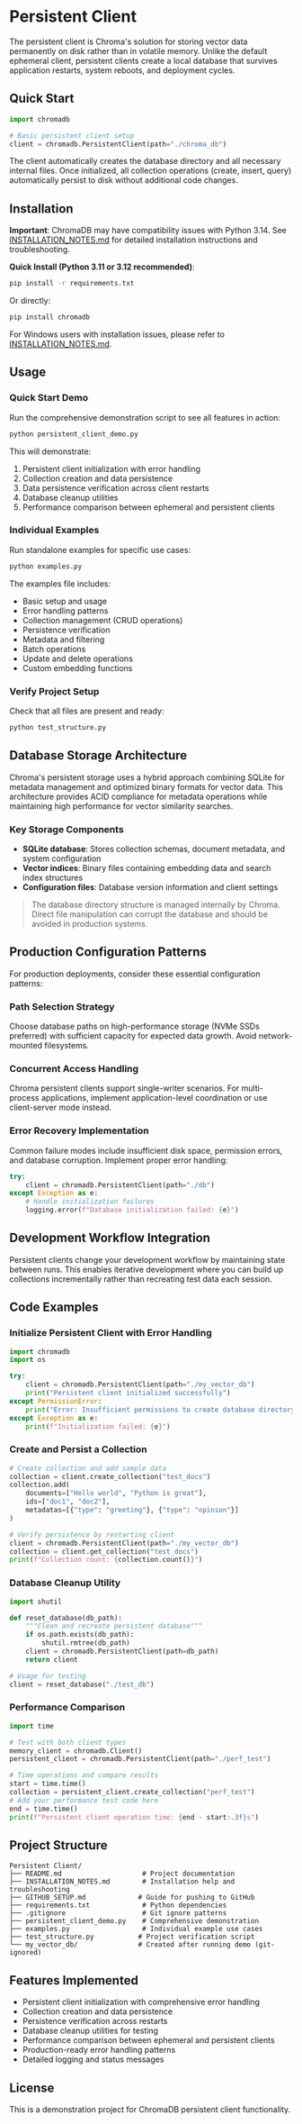 # Persistent Client

The persistent client is Chroma's solution for storing vector data permanently on disk rather than in volatile memory. Unlike the default ephemeral client, persistent clients create a local database that survives application restarts, system reboots, and deployment cycles.

## Quick Start

```python
import chromadb

# Basic persistent client setup
client = chromadb.PersistentClient(path="./chroma_db")
```

The client automatically creates the database directory and all necessary internal files. Once initialized, all collection operations (create, insert, query) automatically persist to disk without additional code changes.

## Installation

**Important**: ChromaDB may have compatibility issues with Python 3.14. See [INSTALLATION_NOTES.md](INSTALLATION_NOTES.md) for detailed installation instructions and troubleshooting.

**Quick Install (Python 3.11 or 3.12 recommended)**:

```bash
pip install -r requirements.txt
```

Or directly:

```bash
pip install chromadb
```

For Windows users with installation issues, please refer to [INSTALLATION_NOTES.md](INSTALLATION_NOTES.md).

## Usage

### Quick Start Demo

Run the comprehensive demonstration script to see all features in action:

```bash
python persistent_client_demo.py
```

This will demonstrate:
1. Persistent client initialization with error handling
2. Collection creation and data persistence
3. Data persistence verification across client restarts
4. Database cleanup utilities
5. Performance comparison between ephemeral and persistent clients

### Individual Examples

Run standalone examples for specific use cases:

```bash
python examples.py
```

The examples file includes:
- Basic setup and usage
- Error handling patterns
- Collection management (CRUD operations)
- Persistence verification
- Metadata and filtering
- Batch operations
- Update and delete operations
- Custom embedding functions

### Verify Project Setup

Check that all files are present and ready:

```bash
python test_structure.py
```

## Database Storage Architecture

Chroma's persistent storage uses a hybrid approach combining SQLite for metadata management and optimized binary formats for vector data. This architecture provides ACID compliance for metadata operations while maintaining high performance for vector similarity searches.

### Key Storage Components

- **SQLite database**: Stores collection schemas, document metadata, and system configuration
- **Vector indices**: Binary files containing embedding data and search index structures
- **Configuration files**: Database version information and client settings

> The database directory structure is managed internally by Chroma. Direct file manipulation can corrupt the database and should be avoided in production systems.

## Production Configuration Patterns

For production deployments, consider these essential configuration patterns:

### Path Selection Strategy
Choose database paths on high-performance storage (NVMe SSDs preferred) with sufficient capacity for expected data growth. Avoid network-mounted filesystems.

### Concurrent Access Handling
Chroma persistent clients support single-writer scenarios. For multi-process applications, implement application-level coordination or use client-server mode instead.

### Error Recovery Implementation
Common failure modes include insufficient disk space, permission errors, and database corruption. Implement proper error handling:

```python
try:
    client = chromadb.PersistentClient(path="./db")
except Exception as e:
    # Handle initialization failures
    logging.error(f"Database initialization failed: {e}")
```

## Development Workflow Integration

Persistent clients change your development workflow by maintaining state between runs. This enables iterative development where you can build up collections incrementally rather than recreating test data each session.

## Code Examples

### Initialize Persistent Client with Error Handling

```python
import chromadb
import os

try:
    client = chromadb.PersistentClient(path="./my_vector_db")
    print("Persistent client initialized successfully")
except PermissionError:
    print("Error: Insufficient permissions to create database directory")
except Exception as e:
    print(f"Initialization failed: {e}")
```

### Create and Persist a Collection

```python
# Create collection and add sample data
collection = client.create_collection("test_docs")
collection.add(
    documents=["Hello world", "Python is great"],
    ids=["doc1", "doc2"],
    metadatas=[{"type": "greeting"}, {"type": "opinion"}]
)

# Verify persistence by restarting client
client = chromadb.PersistentClient(path="./my_vector_db")
collection = client.get_collection("test_docs")
print(f"Collection count: {collection.count()}")
```

### Database Cleanup Utility

```python
import shutil

def reset_database(db_path):
    """Clean and recreate persistent database"""
    if os.path.exists(db_path):
        shutil.rmtree(db_path)
    client = chromadb.PersistentClient(path=db_path)
    return client

# Usage for testing
client = reset_database("./test_db")
```

### Performance Comparison

```python
import time

# Test with both client types
memory_client = chromadb.Client()
persistent_client = chromadb.PersistentClient(path="./perf_test")

# Time operations and compare results
start = time.time()
collection = persistent_client.create_collection("perf_test")
# Add your performance test code here
end = time.time()
print(f"Persistent client operation time: {end - start:.3f}s")
```

## Project Structure

```
Persistent Client/
├── README.md                    # Project documentation
├── INSTALLATION_NOTES.md        # Installation help and troubleshooting
├── GITHUB_SETUP.md             # Guide for pushing to GitHub
├── requirements.txt             # Python dependencies
├── .gitignore                   # Git ignore patterns
├── persistent_client_demo.py    # Comprehensive demonstration
├── examples.py                  # Individual example use cases
├── test_structure.py           # Project verification script
└── my_vector_db/               # Created after running demo (git-ignored)
```

## Features Implemented

- Persistent client initialization with comprehensive error handling
- Collection creation and data persistence
- Persistence verification across restarts
- Database cleanup utilities for testing
- Performance comparison between ephemeral and persistent clients
- Production-ready error handling patterns
- Detailed logging and status messages

## License

This is a demonstration project for ChromaDB persistent client functionality.

